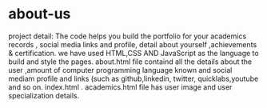 # about-us
project detail:
The code helps you build the portfolio for your academics records , social media links and profile, detail about yourself ,achievements & certification.
we have used HTML,CSS AND JavaScript as the language to build and style the pages.
about.html file containd all the details about the user ,amount of computer programming language known and social mediam profile and links (such as github,linkedin, twitter, quicklabs,youtube and so on.
index.html .
academics.html file has user image and user specialization details.
